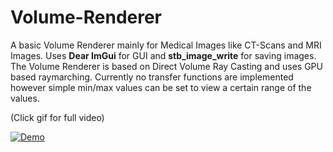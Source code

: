 # Volume-Renderer
A basic Volume Renderer mainly for Medical Images like CT-Scans and MRI Images. Uses **Dear ImGui** for GUI and **stb_image_write** for saving images. The Volume Renderer is based on Direct Volume Ray Casting and uses GPU based raymarching. Currently no transfer functions are implemented however simple min/max values can be set to view a certain range of the values.

(Click gif for full video)

[![Demo](https://i.imgur.com/cQWhNY5.gif)](https://www.youtube.com/watch?v=TI-J9LpEjF8&)
